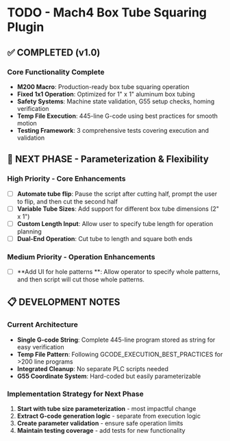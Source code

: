 # TODO - Mach4 Box Tube Squaring Plugin

## ✅ COMPLETED (v1.0)

### Core Functionality Complete
- **M200 Macro**: Production-ready box tube squaring operation
- **Fixed 1x1 Operation**: Optimized for 1" x 1" aluminum box tubing
- **Safety Systems**: Machine state validation, G55 setup checks, homing verification
- **Temp File Execution**: 445-line G-code using best practices for smooth motion
- **Testing Framework**: 3 comprehensive tests covering execution and validation

## 🚀 NEXT PHASE - Parameterization & Flexibility

### High Priority - Core Enhancements
- [ ] **Automate tube flip**: Pause the script after cutting half, prompt the user to flip, and then cut the second half
- [ ] **Variable Tube Sizes**: Add support for different box tube dimensions (2" x 1")
- [ ] **Custom Length Input**: Allow user to specify tube length for operation planning
- [ ] **Dual-End Operation**: Cut tube to length and square both ends

### Medium Priority - Operation Enhancements  
- [ ] **Add UI for hole patterns **: Allow operator to specify whole patterns, and then script will cut those whole patterns.


## 📋 DEVELOPMENT NOTES

### Current Architecture
- **Single G-code String**: Complete 445-line program stored as string for easy verification
- **Temp File Pattern**: Following GCODE_EXECUTION_BEST_PRACTICES for >200 line programs
- **Integrated Cleanup**: No separate PLC scripts needed
- **G55 Coordinate System**: Hard-coded but easily parameterizable

### Implementation Strategy for Next Phase
1. **Start with tube size parameterization** - most impactful change
2. **Extract G-code generation logic** - separate from execution logic
3. **Create parameter validation** - ensure safe operation limits
4. **Maintain testing coverage** - add tests for new functionality
